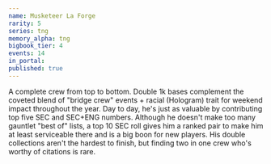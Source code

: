 ```yaml
---
name: Musketeer La Forge
rarity: 5
series: tng
memory_alpha: tng
bigbook_tier: 4
events: 14
in_portal:
published: true
---
```


A complete crew from top to bottom. Double 1k bases complement the coveted blend of "bridge crew" events + racial (Hologram) trait for weekend impact throughout the year. Day to day, he's just as valuable by contributing top five SEC and SEC+ENG numbers. Although he doesn't make too many gauntlet "best of" lists, a top 10 SEC roll gives him a ranked pair to make him at least serviceable there and is a big boon for new players. His double collections aren't the hardest to finish, but finding two in one crew who's worthy of citations is rare.
